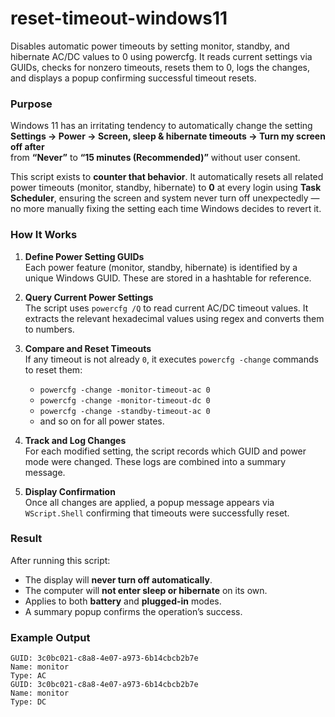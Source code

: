 # reset-timeout-windows11
Disables automatic power timeouts by setting monitor, standby, and hibernate AC/DC values to 0 using powercfg. It reads current settings via GUIDs, checks for nonzero timeouts, resets them to 0, logs the changes, and displays a popup confirming successful timeout resets.

### Purpose

Windows 11 has an irritating tendency to automatically change the setting  
**Settings → Power → Screen, sleep & hibernate timeouts → Turn my screen off after**  
from **“Never”** to **“15 minutes (Recommended)”** without user consent.  

This script exists to **counter that behavior**. It automatically resets all related power timeouts (monitor, standby, hibernate) to **0** at every login using **Task Scheduler**, ensuring the screen and system never turn off unexpectedly — no more manually fixing the setting each time Windows decides to revert it.

### How It Works

1. **Define Power Setting GUIDs**  
   Each power feature (monitor, standby, hibernate) is identified by a unique Windows GUID. These are stored in a hashtable for reference.

2. **Query Current Power Settings**  
   The script uses `powercfg /Q` to read current AC/DC timeout values. It extracts the relevant hexadecimal values using regex and converts them to numbers.

3. **Compare and Reset Timeouts**  
   If any timeout is not already `0`, it executes `powercfg -change` commands to reset them:
   - `powercfg -change -monitor-timeout-ac 0`
   - `powercfg -change -monitor-timeout-dc 0`
   - `powercfg -change -standby-timeout-ac 0`
   - and so on for all power states.

4. **Track and Log Changes**  
   For each modified setting, the script records which GUID and power mode were changed. These logs are combined into a summary message.

5. **Display Confirmation**  
   Once all changes are applied, a popup message appears via `WScript.Shell` confirming that timeouts were successfully reset.

### Result

After running this script:
- The display will **never turn off automatically**.
- The computer will **not enter sleep or hibernate** on its own.
- Applies to both **battery** and **plugged-in** modes.
- A summary popup confirms the operation’s success.

### Example Output

```text
GUID: 3c0bc021-c8a8-4e07-a973-6b14cbcb2b7e
Name: monitor
Type: AC
GUID: 3c0bc021-c8a8-4e07-a973-6b14cbcb2b7e
Name: monitor
Type: DC
